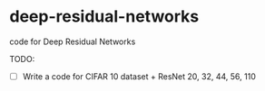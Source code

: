 # deep-residual-networks
code for Deep Residual Networks

TODO:
- [ ] Write a code for CIFAR 10 dataset + ResNet 20, 32, 44, 56, 110
